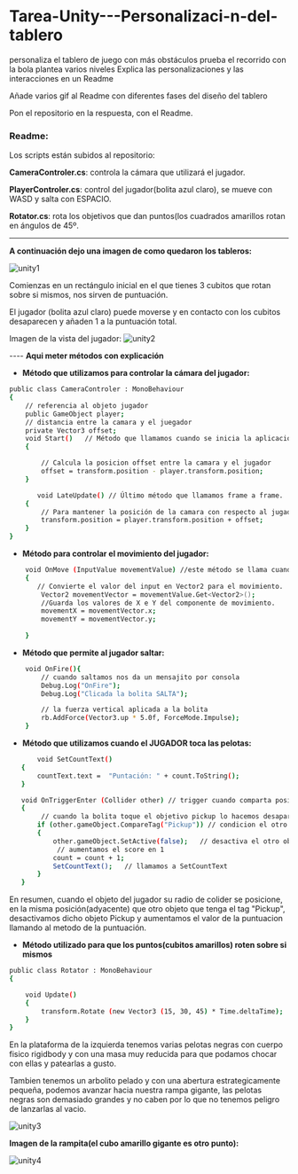 # Tarea-Unity---Personalizaci-n-del-tablero
personaliza el tablero de juego con más obstáculos
prueba el recorrido con la bola
plantea varios niveles
Explica las personalizaciones y las interacciones en un Readme

Añade varios gif al Readme con diferentes fases del diseño del tablero

Pon el repositorio en la respuesta, con el Readme.


### Readme:

Los scripts están subidos al repositorio:

**CameraControler.cs**: controla la cámara que utilizará el jugador.

**PlayerControler.cs**: control del jugador(bolita azul claro), se mueve con WASD y salta con ESPACIO.

**Rotator.cs**: rota los objetivos que dan puntos(los cuadrados amarillos rotan en ángulos de 45º.

---------------------------------------------------------------

**A continuación dejo una imagen de como quedaron los tableros:**

![unity1](https://github.com/user-attachments/assets/77cc99bd-b18a-40eb-b29a-56cf575e5a17)



Comienzas en un rectángulo inicial en el que tienes 3 cubitos que rotan sobre si mismos, nos sirven de puntuación.

El jugador (bolita azul claro) puede moverse y en contacto con los cubitos desaparecen y añaden 1 a la puntuación total.

Imagen de la vista del jugador:
![unity2](https://github.com/user-attachments/assets/e5dac2fd-22bb-47c6-ac97-63fc71a1767e)

---- **Aqui meter métodos con explicación**

* **Método que utilizamos para controlar la cámara del jugador:**

```bash
public class CameraControler : MonoBehaviour
{
    // referencia al objeto jugador
    public GameObject player;
    // distancia entre la camara y el juegador
    private Vector3 offset;
    void Start()   // Método que llamamos cuando se inicia la aplicación.
    {

        // Calcula la posicion offset entre la camara y el jugador
        offset = transform.position - player.transform.position; 
    }

       void LateUpdate() // Último método que llamamos frame a frame.
    {
        // Para mantener la posición de la camara con respecto al jugador
        transform.position = player.transform.position + offset; 
    }
}
```

* **Método para controlar el movimiento del jugador:**
```bash
    void OnMove (InputValue movementValue) //este método se llama cuando se detecta un input de movimiento.
    {
       // Convierte el valor del input en Vector2 para el movimiento.
        Vector2 movementVector = movementValue.Get<Vector2>();
        //Guarda los valores de X e Y del componente de movimiento.
        movementX = movementVector.x; 
        movementY = movementVector.y; 
        
    }
```

* **Método que permite al jugador saltar:**
```bash
    void OnFire(){
        // cuando saltamos nos da un mensajito por consola
        Debug.Log("OnFire");
        Debug.Log("Clicada la bolita SALTA");

        // la fuerza vertical aplicada a la bolita
        rb.AddForce(Vector3.up * 5.0f, ForceMode.Impulse); 
    }
```  

* **Método que utilizamos cuando el JUGADOR toca las pelotas:** 
```bash
       void SetCountText() 
   {
       countText.text =  "Puntación: " + count.ToString();
   }

   void OnTriggerEnter (Collider other) // trigger cuando comparta posicion con otro objeto
   {
        // cuando la bolita toque el objetivo pickup lo hacemos desaparecer
       if (other.gameObject.CompareTag("Pickup")) // condicion el otro objeto tenga el tag "Pickup"
       {
           other.gameObject.SetActive(false);   // desactiva el otro objeto
            // aumentamos el score en 1
           count = count + 1;
           SetCountText();   // llamamos a SetCountText
       }
   }
```
En resumen, cuando el objeto del jugador su radio de colider se posicione, en la misma posición(adyacente) que otro objeto que tenga el tag "Pickup", desactivamos dicho objeto Pickup y aumentamos el valor de la puntuacion llamando al metodo de la puntuación.

* **Método utilizado para que los puntos(cubitos amarillos) roten sobre si mismos**
```bash
public class Rotator : MonoBehaviour
{

    void Update()
    {
        transform.Rotate (new Vector3 (15, 30, 45) * Time.deltaTime); 
    }
}
```


En la plataforma de la izquierda tenemos varias pelotas negras con cuerpo fisico rigidbody y con una masa muy reducida para que podamos chocar con ellas y patearlas a gusto.

Tambien tenemos un arbolito pelado y con una abertura estrategicamente pequeña, podemos avanzar hacia nuestra rampa gigante, las pelotas negras son demasiado grandes y no caben por lo que no tenemos peligro de lanzarlas al vacio.

![unity3](https://github.com/user-attachments/assets/c9e6d2ba-0445-4f50-83ce-a1cd947ac502)

**Imagen de la rampita(el cubo amarillo gigante es otro punto):**

![unity4](https://github.com/user-attachments/assets/2e4dc32d-64e0-47c7-9fbe-db034d423305)









